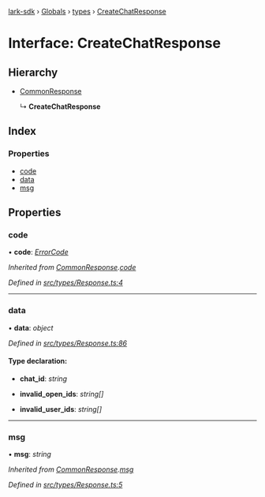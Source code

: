 [lark-sdk](../README.md) › [Globals](../globals.md) › [types](../modules/types.md) › [CreateChatResponse](types.createchatresponse.md)

# Interface: CreateChatResponse

## Hierarchy

* [CommonResponse](types.commonresponse.md)

  ↳ **CreateChatResponse**

## Index

### Properties

* [code](types.createchatresponse.md#code)
* [data](types.createchatresponse.md#data)
* [msg](types.createchatresponse.md#msg)

## Properties

###  code

• **code**: *[ErrorCode](../modules/types.md#errorcode)*

*Inherited from [CommonResponse](types.commonresponse.md).[code](types.commonresponse.md#code)*

*Defined in [src/types/Response.ts:4](https://github.com/TbhT/lark-sdk/blob/5ecb791/src/types/Response.ts#L4)*

___

###  data

• **data**: *object*

*Defined in [src/types/Response.ts:86](https://github.com/TbhT/lark-sdk/blob/5ecb791/src/types/Response.ts#L86)*

#### Type declaration:

* **chat_id**: *string*

* **invalid_open_ids**: *string[]*

* **invalid_user_ids**: *string[]*

___

###  msg

• **msg**: *string*

*Inherited from [CommonResponse](types.commonresponse.md).[msg](types.commonresponse.md#msg)*

*Defined in [src/types/Response.ts:5](https://github.com/TbhT/lark-sdk/blob/5ecb791/src/types/Response.ts#L5)*
